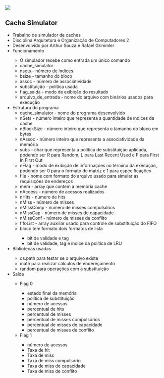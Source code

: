 <img src ="https://portal.ufpel.edu.br/wp-content/themes/Portal/imagens/header.svg">
<h2> Cache Simulator </h2>
<ul>
<li> Trabalho de simulador de caches </li>
<li> Disciplina Arquitetura e Organização de Computadores 2</li>
<li>Desenvolvido por Arthur Souza e Rafael Grimmler</li>
  <li>Funcionamento</li>
  <ul>
<li>
  O simulador recebe como entrada um único comando</li>
    <li>cache_simulator <nsets> <bsize> <assoc> <substituição> <flag_saida> <arquivo_de_entrada>
  </li>
    <li>nsets - número de índices</li>
    <li>bsize - tamanho do bloco</li>
    <li>assoc - número de associatividade</li>
    <li>substituição - política usada</li>
    <li>flag_saida - modo de exibição do resultado</li>
    <li>arquivo_de_entrada - nome do arquivo com binários usados para execução</li>
  </ul>
  <li>Estrutura do programa
  <ul>
    <li>cache_simulator - nome do programa desenvolvido</li>
    <li>nSets - número inteiro que representa a quantidade de índices da cache</li>
    <li>nBlockSize - número inteiro que representa o tamanho do bloco em bytes</li>
    <li>nAssoc - número inteiro que representa a associatividade da memória</li>
    <li>subs - char que representa a política de substituição aplicada, podendo ser R para Random, L para Last Recent Used e F para First In First Out</li>
    <li>nFlag - modo de exibição de informações no término da execução, podendo ser 0 para o formato de matriz e 1 para especificações</li>
    <li>file - nome com formato do arquivo usado para simular as requisições de endereços</li>
    <li>mem - array que contem a memória cache</li>
    <li>nAccess - número de acessos realizados</li>
    <li>nHits - número de hits</li>
    <li>nMiss - número de misses</li>
    <li>nMissComp - número de misses compulsórios</li>
    <li>nMissCap - número de misses de capacidade</li>
    <li>nMissConf - número de misses de conflito</li>
    <li>fifoList - array auxiliar usado para controle de substituição do FIFO</li>
    <li>bloco tem formato dois formatos de lista</li> 
    <ul>
    <li>bit de validade e tag</li>
    <li>bit de validade, tag e índice da política de LRU</li>
    </ul>
    </ul>
  <li>Bibliotecas usadas</li>
    <ul>
    <li>os.path para testar se o arquivo existe</li>
    <li>math para realizar cálculos de endereçamento</li>
    <li>random para operações com a substituição</li>
  </ul>
  <li>Saída</li>
  <ul>
    <li>Flag 0</li>
    <ul>
      <li>estado final da memória</li>
      <li>política de substituição</li>
      <li>número de acessos</li>
      <li>percentual de hits</li>
      <li>percentual de misses</li>
      <li>percentual de misses compulsórios</li>
      <li>percentual de misses de capacidade</li>
      <li>percentual de misses de conflito</li>
    </ul>
    <li>Flag 1</li>
    <ul>
      <li>número de acessos</li>
      <li>Taxa de hit</li>
      <li>Taxa de miss</li>
      <li>Taxa de miss compulsório</li>
      <li>Taxa de miss de capacidade</li>
      <li>Taxa de miss de conflito</li>
    </ul>
  </ul>
</ul>
